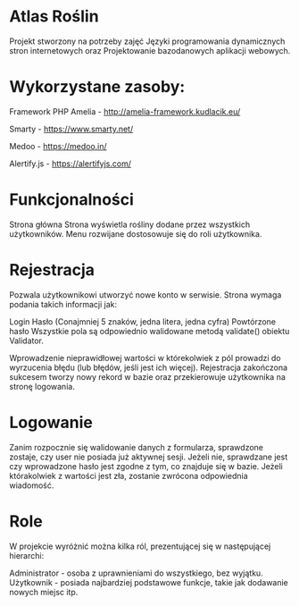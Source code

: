 # Atlas Roślin
Projekt stworzony na potrzeby zajęć Języki programowania dynamicznych stron internetowych oraz Projektowanie bazodanowych aplikacji webowych.


# Wykorzystane zasoby:
Framework PHP Amelia - http://amelia-framework.kudlacik.eu/

Smarty - https://www.smarty.net/

Medoo - https://medoo.in/

Alertify.js - https://alertifyjs.com/


# Funkcjonalności
Strona główna
Strona wyświetla rośliny dodane przez wszystkich użytkowników. Menu rozwijane dostosowuje się do roli użytkownika. 


# Rejestracja
Pozwala użytkownikowi utworzyć nowe konto w serwisie. Strona wymaga podania takich informacji jak:

Login
Hasło (Conajmniej 5 znaków, jedna litera, jedna cyfra)
Powtórzone hasło
Wszystkie pola są odpowiednio walidowane metodą validate() obiektu Validator.

Wprowadzenie nieprawidłowej wartości w którekolwiek z pól prowadzi do wyrzucenia błędu (lub błędów, jeśli jest ich więcej). Rejestracja zakończona sukcesem tworzy nowy rekord w bazie oraz przekierowuje użytkownika na stronę logowania.


# Logowanie
Zanim rozpocznie się walidowanie danych z formularza, sprawdzone zostaje, czy user nie posiada już aktywnej sesji. Jeżeli nie, sprawdzane jest czy wprowadzone hasło jest zgodne z tym, co znajduje się w bazie. Jeżeli którakolwiek z wartości jest zła, zostanie zwrócona odpowiednia wiadomość.


# Role
W projekcie wyróżnić można kilka ról, prezentującej się w następującej hierarchi:

Administrator - osoba z uprawnieniami do wszystkiego, bez wyjątku.
Użytkownik - posiada najbardziej podstawowe funkcje, takie jak dodawanie nowych miejsc itp.
